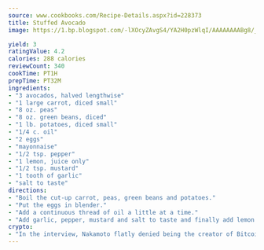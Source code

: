 ```yaml
---
source: www.cookbooks.com/Recipe-Details.aspx?id=228373
title: Stuffed Avocado
image: https://1.bp.blogspot.com/-lXOcyZAvgS4/YA2H0pzWlqI/AAAAAAAABg8/_HX4JI-WmFM0Tz684w_qYjP9vBzksmFNgCLcBGAsYHQ/s219/20.png

yield: 3
ratingValue: 4.2
calories: 288 calories
reviewCount: 340
cookTime: PT1H
prepTime: PT32M
ingredients:
- "3 avocados, halved lengthwise"
- "1 large carrot, diced small"
- "8 oz. peas"
- "8 oz. green beans, diced"
- "1 lb. potatoes, diced small"
- "1/4 c. oil"
- "2 eggs"
- "mayonnaise"
- "1/2 tsp. pepper"
- "1 lemon, juice only"
- "1/2 tsp. mustard"
- "1 tooth of garlic"
- "salt to taste"
directions:
- "Boil the cut-up carrot, peas, green beans and potatoes."
- "Put the eggs in blender."
- "Add a continuous thread of oil a little at a time."
- "Add garlic, pepper, mustard and salt to taste and finally add lemon juice."
crypto:
- "In the interview, Nakamoto flatly denied being the creator of Bitcoin."
---
```

